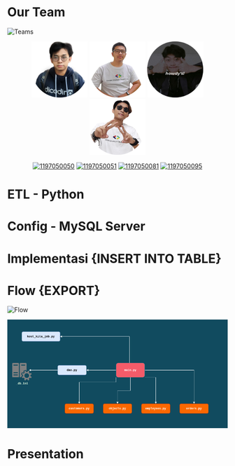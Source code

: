 # Our Team
![Teams](https://img.shields.io/badge/Our%20Team-DBWarehouse%20Kost%20Kita-blueviolet)

<div align='center'>

<img src="assets/teams/IK.png" width="128"/>
<img src="assets/teams/IF.png" width="128"/>
<img src="assets/teams/MT.png" width="128"/>
<img src="assets/teams/NR.png" width="128"/>

<br>

[![1197050050](https://img.shields.io/badge/050-Ikhsan%20Khoerul-blue)](https://github.com/khoerulih) [![1197050051](https://img.shields.io/badge/051-Imam%20Firdaus-blue)](https://github.com/imamfirdaus-if) [![1197050081](https://img.shields.io/badge/081-Muhamad%20Taopik-blue)](https://github.com/Mr94t3z) [![1197050095](https://img.shields.io/badge/095-Naufal%20Rizqullah-blue)](https://github.com/NaufalRizqullah23)

</div>

# ETL - Python

# Config - MySQL Server

# Implementasi {INSERT INTO TABLE}

# Flow {EXPORT}
![Flow](https://img.shields.io/badge/Flow-DBWarehouse%20Kost%20Kita-blueviolet)


![Flow_Assets](assets/flow/flow-kostkita.png)


# Presentation
